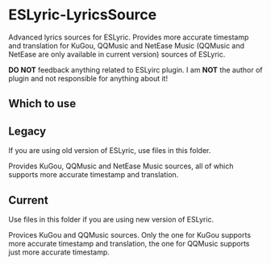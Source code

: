 # ESLyric-LyricsSource

Advanced lyrics sources for ESLyric. Provides more accurate timestamp and translation for KuGou, QQMusic and NetEase Music (QQMusic and NetEase are only available in current version) sources of ESLyric.

**DO NOT** feedback anything related to ESLyirc plugin. I am **NOT** the author of plugin and not responsible for anything about it!

## Which to use

## Legacy

If you are using old version of ESLyric, use files in this folder.

Provides KuGou, QQMusic and NetEase Music sources, all of which supports more accurate timestamp and translation.

## Current

Use files in this folder if you are using new version of ESLyric.

Provices KuGou and QQMusic sources. Only the one for KuGou supports more accurate timestamp and translation, the one for QQMusic supports just more accurate timestamp.
